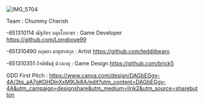 ![IMG_5704](https://github.com/user-attachments/assets/88e812bb-b98b-4c8a-be2b-91f9dac1814d)

Team : Chummy Cherish

  -651310114 ณัฐภัทร อดุลโภคาธร : Game Developer https://github.com/Longboye99

  -651310490 กฤตยา มาธุสรสกุล : Artist https://github.com/teddiibearo

  -651310351 กิจติพันธุ์ ด้วงเกตุ : Game Design https://github.com/brick5

GDD First Pitch : https://www.canva.com/design/DAGbEGgy-4A/3tq_aA7gKGHDlnXxM9Uk8A/edit?utm_content=DAGbEGgy-4A&utm_campaign=designshare&utm_medium=link2&utm_source=sharebutton
